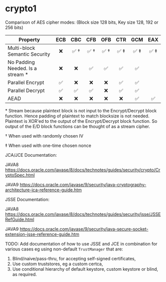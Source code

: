 # crypto1

Comparison of AES cipher modes: (Block size 128 bits, Key size 128, 192 or 256 bits)

Property                               | ECB   | CBC   | CFB   | OFB   | CTR   | GCM   | EAX
---------                            | :---: | :---: | :---: | :---: | :---: | :---: | :---:
Multi-block Semantic Security |:x:| :white_check_mark: &dagger; | :white_check_mark: &dagger; | :white_check_mark: &dagger; | :white_check_mark: &Dagger; | :white_check_mark: &Dagger; | :white_check_mark: &Dagger; |
No Padding Needed. Is a stream &ast; |:x:|:x:                | :white_check_mark: | :white_check_mark: | :white_check_mark: | :white_check_mark: | 
Parallel Encrypt                     |:white_check_mark: |:x:| :x:                | :x:                | :white_check_mark: | :white_check_mark: | 
Parallel Decrypt                     |:white_check_mark:     | :white_check_mark: | :white_check_mark: | :x: |:white_check_mark:| :white_check_mark: | 
AEAD                                 |:x:|:x: | :x: | :x: | :x: | :white_check_mark: | :white_check_mark: |


&ast; Stream because plaintext block is not input to the Encrypt/Decrypt block function. Hence padding of plaintext to match blocksize is not needed.
Plaintext is XOR'ed to the output of the Encrypt/Decrypt block function. So output of the E/D block functions can be thought of as a stream cipher.

&dagger; When used with randomly chosen IV

&Dagger; When used with one-time chosen nonce


JCA/JCE Documentation: 

JAVA8 https://docs.oracle.com/javase/8/docs/technotes/guides/security/crypto/CryptoSpec.html

JAVA9 https://docs.oracle.com/javase/9/security/java-cryptography-architecture-jca-reference-guide.htm

JSSE Documentation:

JAVA8 https://docs.oracle.com/javase/8/docs/technotes/guides/security/jsse/JSSERefGuide.html

JAVA9 https://docs.oracle.com/javase/9/security/java-secure-socket-extension-jsse-reference-guide.htm

TODO: Add documentation of how to use JSSE and JCE in combination for various cases eg using non-default `TrustManager` that are:
1. Blind/naive/pass-thru, for accepting self-signed certificates, 
2. Use custom truststores, eg a custom certca,
3. Use conditional hierarchy of default keystore, custom keystore or blind, as required.


